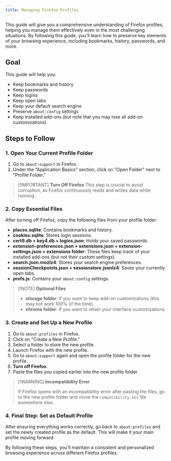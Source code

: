 ```yaml
---
title: Managing Firefox Profiles
---
```


This guide will give you a comprehensive understanding of Firefox profiles, helping you manage them effectively even in the most challenging situations. By following this guide, you'll learn how to preserve key elements of your browsing experience, including bookmarks, history, passwords, and more.

## Goal

This guide will help you:

- Keep bookmarks and history
- Keep passwords
- Keep logins
- Keep open tabs
- Keep your default search engine
- Preserve `about:config` settings
- Keep installed add-ons (but note that you may lose all add-on customizations)

## Steps to Follow

### 1. Open Your Current Profile Folder


1. Go to `about:support` in Firefox.
2. Under the "Application Basics" section, click on "Open Folder" next to "Profile Folder."

> [!IMPORTANT] **Turn Off Firefox**
> This step is crucial to avoid corruption, as Firefox continuously reads and writes data while running.

### 2. Copy Essential Files

After turning off Firefox, copy the following files from your profile folder:

- **places.sqlite**: Contains bookmarks and history.
- **cookies.sqlite**: Stores login sessions.
- **cert9.db + key4.db + logins.json**: Holds your saved passwords.
- **extension-preferences.json + extensions.json + extension-settings.json + extensions folder**: These files keep track of your installed add-ons (but not their custom settings).
- **search.json.mozlz4**: Stores your search engine preferences.
- **sessionCheckpoints.json + sessionstore.jsonlz4**: Saves your currently open tabs.
- **prefs.js**: Contains your `about:config` settings.

> [!NOTE] **Optional Files**
> 
> - **storage folder**: If you want to keep add-on customizations (this may not work 100% of the time).
> - **chrome folder**: If you want to retain your interface customizations.

### 3. Create and Set Up a New Profile

1. Go to `about:profiles` in Firefox.
2. Click on "Create a New Profile."
3. Select a folder to store the new profile.
4. Launch Firefox with the new profile.
5. Go to `about:support` again and open the profile folder for the new profile.
6. **Turn off Firefox**.
7. Paste the files you copied earlier into the new profile folder.

> [!WARNING] **Incompatibility Error**
> 
> If Firefox opens with an incompatibility error after pasting the files, go to the new profile folder and move the `compatibility.ini` file somewhere else.

### 4. Final Step: Set as Default Profile

 After ensuring everything works correctly, go back to `about:profiles` and set the newly created profile as the default. This will make it your main profile moving forward.

By following these steps, you'll maintain a consistent and personalized browsing experience across different Firefox profiles.
